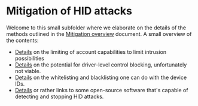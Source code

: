 # Mitigation of HID attacks

Welcome to this small subfolder where we elaborate on the details of the methods outlined in the [Mitigation overview](../mitigation_overview.md) document. A small overview of the contents:

- [Details](./mitigation_account_session.md) on the limiting of account capabilities to limit intrusion possibilities
- [Details](./mitigation_driver_level_control.md) on the potential for driver-level control blocking, unfortunately not viable.
- [Details](./mitigation_white_black_listing.md) on the whitelisting and blacklisting one can do with the device IDs.
- [Details](./mitigation_endpoint_security_software.md) or rather links to some open-source software that's capable of detecting and stopping HID attacks.